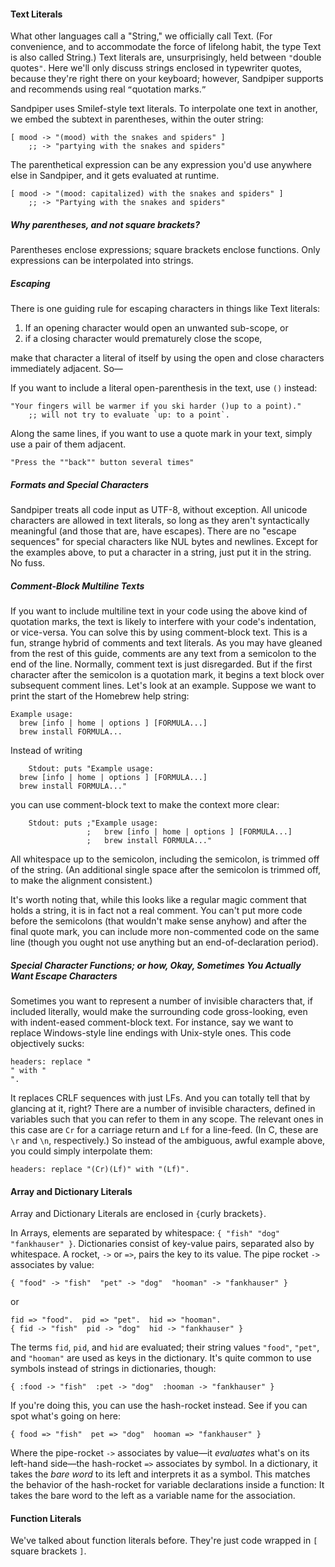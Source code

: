 #### Text Literals

What other languages call a "String," we officially call Text. (For convenience, and to accommodate the force of lifelong habit, the type Text is also called String.) Text literals are, unsurprisingly, held between `"`double quotes`"`. Here we'll only discuss strings enclosed in typewriter quotes, because they're right there on your keyboard; however, Sandpiper supports and recommends using real `“`quotation marks.`”`

Sandpiper uses Smilef-style text literals. To interpolate one text in another, we embed the subtext in parentheses, within the outer string:

    [ mood -> "(mood) with the snakes and spiders" ]
        ;; -> "partying with the snakes and spiders"

The parenthetical expression can be any expression you'd use anywhere else in Sandpiper, and it gets evaluated at runtime.

    [ mood -> "(mood: capitalized) with the snakes and spiders" ]
        ;; -> "Partying with the snakes and spiders"

##### Why parentheses, and not square brackets?

Parentheses enclose expressions; square brackets enclose functions. Only expressions can be interpolated into strings.

##### Escaping

There is one guiding rule for escaping characters in things like Text literals:

1.  If an opening character would open an unwanted sub-scope, or
2.  if a closing character would prematurely close the scope,

make that character a literal of itself by using the open and close characters immediately adjacent. So—

If you want to include a literal open-parenthesis in the text, use `()` instead:

    "Your fingers will be warmer if you ski harder ()up to a point)."
        ;; will not try to evaluate `up: to a point`.

Along the same lines, if you want to use a quote mark in your text, simply use a pair of them adjacent.

    "Press the ""back"" button several times"

##### Formats and Special Characters

Sandpiper treats all code input as UTF-8, without exception. All unicode characters are allowed in text literals, so long as they aren't syntactically meaningful (and those that are, have escapes). There are no "escape sequences" for special characters like NUL bytes and newlines. Except for the examples above, to put a character in a string, just put it in the string. No fuss.

##### Comment-Block Multiline Texts

If you want to include multiline text in your code using the above kind of quotation marks, the text is likely to interfere with your code's indentation, or vice-versa. You can solve this by using comment-block text. This is a fun, strange hybrid of comments and text literals. As you may have gleaned from the rest of this guide, comments are any text from a semicolon to the end of the line. Normally, comment text is just disregarded. But if the first character after the semicolon is a quotation mark, it begins a text block over subsequent comment lines. Let's look at an example. Suppose we want to print the start of the Homebrew help string:

    Example usage:
      brew [info | home | options ] [FORMULA...]
      brew install FORMULA...

Instead of writing

        Stdout: puts "Example usage:
      brew [info | home | options ] [FORMULA...]
      brew install FORMULA..."

you can use comment-block text to make the context more clear:

        Stdout: puts ;"Example usage:
                     ;   brew [info | home | options ] [FORMULA...]
                     ;   brew install FORMULA..."

All whitespace up to the semicolon, including the semicolon, is trimmed off of the string. (An additional single space after the semicolon is trimmed off, to make the alignment consistent.)

It's worth noting that, while this looks like a regular magic comment that holds a string, it is in fact not a real comment. You can't put more code before the semicolons (that wouldn't make sense anyhow) and after the final quote mark, you can include more non-commented code on the same line (though you ought not use anything but an end-of-declaration period).

##### Special Character Functions; or how, Okay, Sometimes You Actually Want Escape Characters

Sometimes you want to represent a number of invisible characters that, if included literally, would make the surrounding code gross-looking, even with indent-eased comment-block text. For instance, say we want to replace Windows-style line endings with Unix-style ones. This code objectively sucks:

    headers: replace "
    " with "
    ".

It replaces CRLF sequences with just LFs. And you can totally tell that by glancing at it, right? There are a number of invisible characters, defined in variables such that you can refer to them in any scope. The relevant ones in this case are `Cr` for a carriage return and `Lf` for a line-feed. (In C, these are `\r` and `\n`, respectively.) So instead of the ambiguous, awful example above, you could simply interpolate them:

    headers: replace "(Cr)(Lf)" with "(Lf)".





#### Array and Dictionary Literals

Array and Dictionary Literals are enclosed in `{`curly brackets`}`.

In Arrays, elements are separated by whitespace: `{ "fish" "dog" "fankhauser" }`. Dictionaries consist of key-value pairs, separated also by whitespace. A rocket, `->` or `=>`, pairs the key to its value. The pipe rocket `->` associates by value:

    { "food" -> "fish"  "pet" -> "dog"  "hooman" -> "fankhauser" }

or

    fid => "food".  pid => "pet".  hid => "hooman".
    { fid -> "fish"  pid -> "dog"  hid -> "fankhauser" }

The terms `fid`, `pid`, and `hid` are evaluated; their string values `"food"`, `"pet"`, and `"hooman"` are used as keys in the dictionary. It's quite common to use symbols instead of strings in dictionaries, though:

    { :food -> "fish"  :pet -> "dog"  :hooman -> "fankhauser" }

If you're doing this, you can use the hash-rocket instead. See if you can spot what's going on here:

    { food => "fish"  pet => "dog"  hooman => "fankhauser" }

Where the pipe-rocket `->` associates by value—it *evaluates* what's on its left-hand side—the hash-rocket `=>` associates by symbol. In a dictionary, it takes the *bare word* to its left and interprets it as a symbol. This matches the behavior of the hash-rocket for variable declarations inside a function: It takes the bare word to the left as a variable name for the association.



#### Function Literals

We've talked about function literals before. They're just code wrapped in `[` square brackets `]`.
